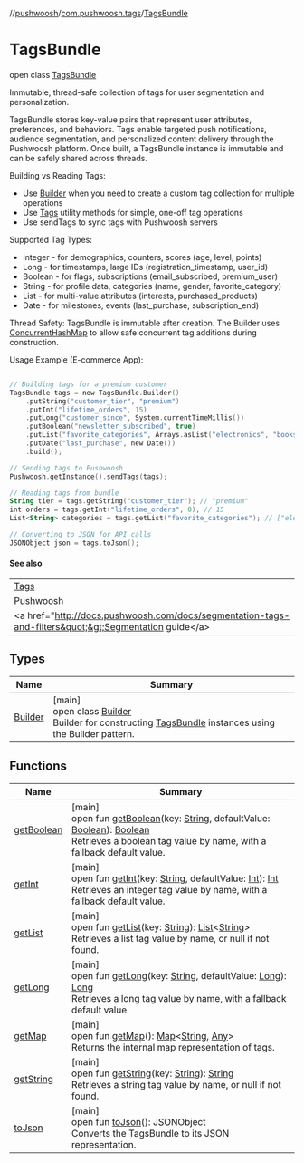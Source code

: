 //[pushwoosh](../../../index.md)/[com.pushwoosh.tags](../index.md)/[TagsBundle](index.md)

# TagsBundle

open class [TagsBundle](index.md)

Immutable, thread-safe collection of tags for user segmentation and personalization. 

 TagsBundle stores key-value pairs that represent user attributes, preferences, and behaviors. Tags enable targeted push notifications, audience segmentation, and personalized content delivery through the Pushwoosh platform. Once built, a TagsBundle instance is immutable and can be safely shared across threads. 

Building vs Reading Tags:

- Use [Builder](-builder/index.md) when you need to create a custom tag collection for multiple operations
- Use [Tags](../-tags/index.md) utility methods for simple, one-off tag operations
- Use sendTags to sync tags with Pushwoosh servers

Supported Tag Types:

- Integer - for demographics, counters, scores (age, level, points)
- Long - for timestamps, large IDs (registration_timestamp, user_id)
- Boolean - for flags, subscriptions (email_subscribed, premium_user)
- String - for profile data, categories (name, gender, favorite_category)
- List - for multi-value attributes (interests, purchased_products)
- Date - for milestones, events (last_purchase, subscription_end)

Thread Safety: TagsBundle is immutable after creation. The Builder uses [ConcurrentHashMap](https://developer.android.com/reference/kotlin/java/util/concurrent/ConcurrentHashMap.html) to allow safe concurrent tag additions during construction. 

Usage Example (E-commerce App):

```kotlin

// Building tags for a premium customer
TagsBundle tags = new TagsBundle.Builder()
    .putString("customer_tier", "premium")
    .putInt("lifetime_orders", 15)
    .putLong("customer_since", System.currentTimeMillis())
    .putBoolean("newsletter_subscribed", true)
    .putList("favorite_categories", Arrays.asList("electronics", "books"))
    .putDate("last_purchase", new Date())
    .build();

// Sending tags to Pushwoosh
Pushwoosh.getInstance().sendTags(tags);

// Reading tags from bundle
String tier = tags.getString("customer_tier"); // "premium"
int orders = tags.getInt("lifetime_orders", 0); // 15
List<String> categories = tags.getList("favorite_categories"); // ["electronics", "books"]

// Converting to JSON for API calls
JSONObject json = tags.toJson();

```

#### See also

| |
|---|
| [Tags](../-tags/index.md) |
| Pushwoosh |
| &lt;a href=&quot;http://docs.pushwoosh.com/docs/segmentation-tags-and-filters&quot;&gt;Segmentation guide&lt;/a&gt; |

## Types

| Name | Summary |
|---|---|
| [Builder](-builder/index.md) | [main]<br>open class [Builder](-builder/index.md)<br>Builder for constructing [TagsBundle](index.md) instances using the Builder pattern. |

## Functions

| Name | Summary |
|---|---|
| [getBoolean](get-boolean.md) | [main]<br>open fun [getBoolean](get-boolean.md)(key: [String](https://developer.android.com/reference/kotlin/java/lang/String.html), defaultValue: [Boolean](https://kotlinlang.org/api/latest/jvm/stdlib/kotlin-stdlib/kotlin/-boolean/index.html)): [Boolean](https://kotlinlang.org/api/latest/jvm/stdlib/kotlin-stdlib/kotlin/-boolean/index.html)<br>Retrieves a boolean tag value by name, with a fallback default value. |
| [getInt](get-int.md) | [main]<br>open fun [getInt](get-int.md)(key: [String](https://developer.android.com/reference/kotlin/java/lang/String.html), defaultValue: [Int](https://kotlinlang.org/api/latest/jvm/stdlib/kotlin-stdlib/kotlin/-int/index.html)): [Int](https://kotlinlang.org/api/latest/jvm/stdlib/kotlin-stdlib/kotlin/-int/index.html)<br>Retrieves an integer tag value by name, with a fallback default value. |
| [getList](get-list.md) | [main]<br>open fun [getList](get-list.md)(key: [String](https://developer.android.com/reference/kotlin/java/lang/String.html)): [List](https://developer.android.com/reference/kotlin/java/util/List.html)&lt;[String](https://developer.android.com/reference/kotlin/java/lang/String.html)&gt;<br>Retrieves a list tag value by name, or null if not found. |
| [getLong](get-long.md) | [main]<br>open fun [getLong](get-long.md)(key: [String](https://developer.android.com/reference/kotlin/java/lang/String.html), defaultValue: [Long](https://kotlinlang.org/api/latest/jvm/stdlib/kotlin-stdlib/kotlin/-long/index.html)): [Long](https://kotlinlang.org/api/latest/jvm/stdlib/kotlin-stdlib/kotlin/-long/index.html)<br>Retrieves a long tag value by name, with a fallback default value. |
| [getMap](get-map.md) | [main]<br>open fun [getMap](get-map.md)(): [Map](https://developer.android.com/reference/kotlin/java/util/Map.html)&lt;[String](https://developer.android.com/reference/kotlin/java/lang/String.html), [Any](https://kotlinlang.org/api/latest/jvm/stdlib/kotlin-stdlib/kotlin/-any/index.html)&gt;<br>Returns the internal map representation of tags. |
| [getString](get-string.md) | [main]<br>open fun [getString](get-string.md)(key: [String](https://developer.android.com/reference/kotlin/java/lang/String.html)): [String](https://developer.android.com/reference/kotlin/java/lang/String.html)<br>Retrieves a string tag value by name, or null if not found. |
| [toJson](to-json.md) | [main]<br>open fun [toJson](to-json.md)(): JSONObject<br>Converts the TagsBundle to its JSON representation. |
